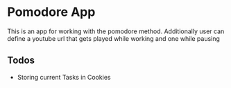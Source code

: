 # Pomodore App

This is an app for working with the pomodore method.
Additionally user can define a youtube url that gets played while working and one while pausing

## Todos

- Storing current Tasks in Cookies